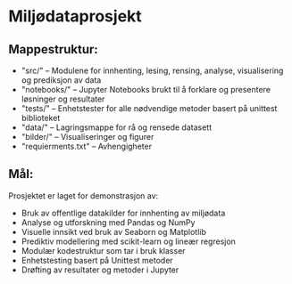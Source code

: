 # Miljødataprosjekt

## Mappestruktur:

- "src/" – Modulene for innhenting, lesing, rensing, analyse, visualisering og prediksjon av data
- "notebooks/" – Jupyter Notebooks brukt til å forklare og presentere løsninger og resultater
- "tests/" – Enhetstester for alle nødvendige metoder basert på unittest biblioteket
- "data/" – Lagringsmappe for rå og rensede datasett
- "bilder/" – Visualiseringer og figurer
- "requierments.txt" – Avhengigheter

## Mål:

Prosjektet er laget for demonstrasjon av:
- Bruk av offentlige datakilder for innhenting av miljødata
- Analyse og utforskning med Pandas og NumPy
- Visuelle innsikt ved bruk av Seaborn og Matplotlib
- Prediktiv modellering  med scikit-learn og lineær regresjon
- Modulær kodestruktur som tar i bruk klasser
- Enhetstesting basert på Unittest metoder 
- Drøfting av resultater og metoder i Jupyter
